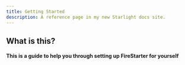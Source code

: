 ```yaml
---
title: Getting Started
description: A reference page in my new Starlight docs site.
---
```


## What is this?

#### This is a guide to help you through setting up FireStarter for yourself
